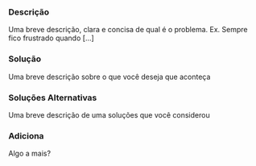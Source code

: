 
### Descrição   
Uma breve descrição, clara e concisa de qual é o problema. Ex. Sempre fico frustrado quando [...]

### Solução
Uma breve descrição sobre o que você deseja que aconteça

### Soluções Alternativas
Uma breve descrição de uma soluções que você considerou

### Adiciona
Algo a mais?
